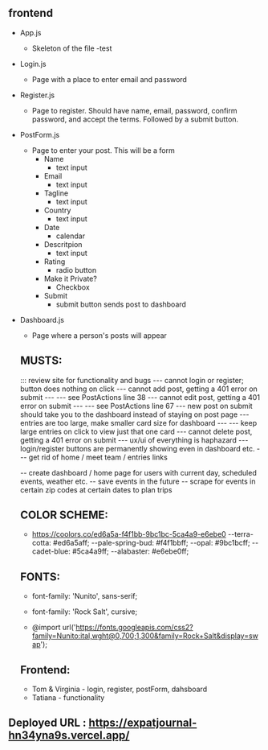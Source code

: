 ## frontend

- App.js
  - Skeleton of the file
    -test
- Login.js
  - Page with a place to enter email and password
- Register.js
  - Page to register. Should have name, email, password, confirm password, and accept the terms. Followed by a submit button.
- PostForm.js
  - Page to enter your post. This will be a form
    - Name
      - text input
    - Email
      - text input
    - Tagline
      - text input
    - Country
      - text input
    - Date
      - calendar
    - Descritpion
      - text input
    - Rating
      - radio button
    - Make it Private?
      - Checkbox
    - Submit
      - submit button sends post to dashboard
- Dashboard.js

  - Page where a person's posts will appear

  ## MUSTS:

  ::: review site for functionality and bugs
  --- cannot login or register; button does nothing on click
  --- cannot add post, getting a 401 error on submit
  --- --- see PostActions line 38
  --- cannot edit post, getting a 401 error on submit
  --- --- see PostActions line 67
  --- new post on submit should take you to the dashboard instead of staying on post page
  --- entries are too large, make smaller card size for dashboard
  --- --- keep large entries on click to view just that one card
  --- cannot delete post, getting a 401 error on submit
  --- ux/ui of everything is haphazard
  --- login/register buttons are permanently showing even in dashboard etc.
  --- get rid of home / meet team / entries links

  -- create dashboard / home page for users with current day, scheduled events, weather etc.
  -- save events in the future
  -- scrape for events in certain zip codes at certain dates to plan trips

  ## COLOR SCHEME:

  - https://coolors.co/ed6a5a-f4f1bb-9bc1bc-5ca4a9-e6ebe0
    --terra-cotta: #ed6a5aff;
    --pale-spring-bud: #f4f1bbff;
    --opal: #9bc1bcff;
    --cadet-blue: #5ca4a9ff;
    --alabaster: #e6ebe0ff;

  ## FONTS:

  - font-family: 'Nunito', sans-serif;
  - font-family: 'Rock Salt', cursive;

  - @import url('https://fonts.googleapis.com/css2?family=Nunito:ital,wght@0,700;1,300&family=Rock+Salt&display=swap');

  ## Frontend:

  - Tom & Virginia - login, register, postForm, dahsboard
  - Tatiana - functionality

## Deployed URL : https://expatjournal-hn34yna9s.vercel.app/
